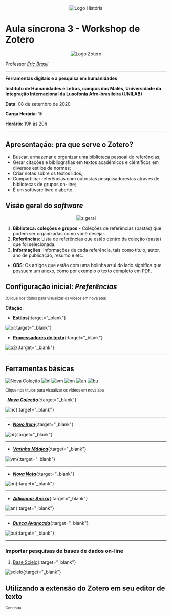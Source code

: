 <div align="center"><img src="imagens/banner1.png" alt="Logo História" title="Logotipo do Curso de História, BA, UNILAB"/></div>

# Aula síncrona 3 - Workshop de Zotero
<div align="center"><img src="imagens/Zotero-Logo.wine.png" alt="Logo Zotero" title="Logotipo do Zotero"/></div>

Professor [_Eric Brasil_](https://ericbrasiln.github.io)

***

**Ferramentas digitais e a pesquisa em humanidades**

**Instituto de Humanidades e Letras, campus dos Malês, Universidade da Integração Internacional da Lusofonia Afro-brasileira (UNILAB)**

**Data**: 08 de setembro de 2020

**Carga Horária**: 1h

**Horário**: 19h às 20h

***

## Apresentação: pra que serve o Zotero?

- Buscar, armazenar e organizar uma biblioteca pessoal de referências;
- Gerar citações e bibliografias em textos acadêmicos e ciêntíficos em diversos estilos de normas;
- Criar notas sobre os textos lidos;
- Compartilhar referências com outros/as pesquisadores/as através de bibliotecas de grupos on-line;
- É um software livre e aberto.

## Visão geral do _software_

<div align="center"><img src="imagens/z-1.jpg" alt="z geral" title="Print da tela inicial do Zotero"/></div>

1. **Biblioteca: coleções e grupos** - Coleções de referências (pastas) que podem ser organizadas como você desejar.
2. **Referências**: Lista de referências que estão dentro da coleção (pasta) que foi selecionada.
3. **Informações**: Informações de cada referência, tais como título, autor, ano de publicação,  resumo e etc.
- **OBS**: Os artigos que estão com uma bolinha azul do lado significa que possuem um anexo, como por exemplo o texto completo em PDF.

## Configuração inicial: _Preferências_
<small>(Clique nos títulos para visualizar os vídeos em nova aba)</small>

**Citação**:

- [**Estilos**](gifs/zt-p.gif){:target="_blank"}

![p](gifs/zt-p.gif){:target="_blank"}


- [**Processadores de texto**](gifs/zt-p2.gif){:target="_blank"}

![p2](gifs/zt-p2.gif){:target="_blank"}

***

## Ferramentas básicas
![Nova Coleção](imagens/nc.png) ![ni](imagens/ni.png) ![vm](imagens/vm.png) ![nn](imagens/nn.png) ![an](imagens/an.png) ![bu](imagens/bu.png) 

<small>Clique nos títulos para visualizar os vídeos em nova aba</small>

-[***Nova Coleção***](gifs/zt-nc.gif){:target="_blank"}

![nc](gifs/zt-nc.gif){:target="_blank"}

***

- [***Novo Item***](gifs/zt-ni.gif){:target="_blank"}

![ni](gifs/zt-ni.gif){:target="_blank"}

***

- [***Varinha Mágica***](gifs/zt-vm.gif){:target="_blank"}

![vm](gifs/zt-vm.gif){:target="_blank"}

***

- [***Nova Nota***](gifs/zt-nn.gif){:target="_blank"}

![nn](gifs/zt-nn.gif){:target="_blank"}

***

- [***Adicionar Anexo***](gifs/zt-an.gif){:target="_blank"}

![an](gifs/zt-an.gif){:target="_blank"}

***

- [***Busca Avançada***](gifs/zt-bu.gif){:target="_blank"}

![bu](gifs/zt-bu.gif){:target="_blank"}

***

### Importar pesquisas de bases de dados on-line
1. [Base Scielo](http://www.scielo.org){:target="_blank"}

![scielo](gifs/zt-scielo.gif){:target="_blank"}

## Utilizando a extensão do Zotero em seu editor de texto

<small>Continua...</small>